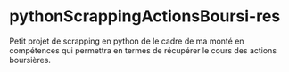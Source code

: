 # pythonScrappingActionsBoursi-res
Petit projet de scrapping en python de le cadre de ma monté en compétences qui permettra en termes de récupérer le cours des actions boursières. 
